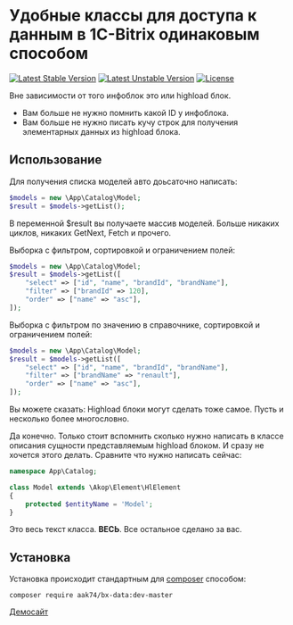 # Удобные классы для доступа к данным в 1C-Bitrix одинаковым способом

[![Latest Stable Version](https://poser.pugx.org/aak74/bx-data/v/stable)](https://packagist.org/packages/aak74/bx-data)
[![Latest Unstable Version](https://poser.pugx.org/aak74/bx-data/v/unstable)](https://packagist.org/packages/aak74/bx-data)
[![License](https://poser.pugx.org/aak74/bx-data/license)](https://packagist.org/packages/aak74/bx-data)

Вне зависимости от того инфоблок это или highload блок.

* Вам больше не нужно помнить какой ID у инфоблока.
* Вам больше не
   нужно писать кучу строк для получения элементарных данных из highload
   блока.

## Использование
Для получения списка моделей авто доьсаточно написать:
```php
$models = new \App\Catalog\Model;
$result = $models->getList();
```
В переменной $result вы получаете массив моделей. Больше никаких циклов, никаких GetNext, Fetch и прочего.

Выборка с фильтром, сортировкой и ограничением полей:
```php
$models = new \App\Catalog\Model;
$result = $models->getList([
    "select" => ["id", "name", "brandId", "brandName"],
    "filter" => ["brandId" => 120],
    "order" => ["name" => "asc"],
]);
```

Выборка с фильтром по значению в справочнике, сортировкой и ограничением полей:
```php
$models = new \App\Catalog\Model;
$result = $models->getList([
    "select" => ["id", "name", "brandId", "brandName"],
    "filter" => ["brandName" => "renault"],
    "order" => ["name" => "asc"],
]);
```

Вы можете сказать:
Highload блоки могут сделать тоже самое. Пусть и несколько более многословно.

Да конечно. Только стоит вспомнить сколько нужно написать в классе описания сущности представляемым highload блоком. И сразу не хочется этого делать.
Сравните что нужно написать сейчас:

```php
namespace App\Catalog;

class Model extends \Akop\Element\HlElement
{
    protected $entityName = 'Model';
}
```

Это весь текст класса. **ВЕСЬ**. Все остальное сделано за вас.

##  Установка

Установка происходит стандартным для [composer](http://getcomposer.org/) способом:

```
composer require aak74/bx-data:dev-master
```

[Демосайт](http://demo.gbdev.xyz/)
